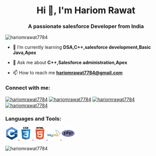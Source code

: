 <h1 align="center">Hi 👋, I'm Hariom Rawat</h1>
<h3 align="center">A passionate salesforce Developer from India</h3>

<p align="left"> <img src="https://komarev.com/ghpvc/?username=hariomrawat7784&label=Profile%20views&color=0e75b6&style=flat" alt="hariomrawat7784" /> </p>

- 🌱 I’m currently learning **DSA,C++,salesforce development,Basic Java,Apex**

- 💬 Ask me about **C++,Salesforce administration,Apex**

- 📫 How to reach me **hariomrawat7784@gmail.com**

<h3 align="left">Connect with me:</h3>
<p align="left">
<a href="https://linkedin.com/in/hariomrawat7784" target="blank"><img align="center" src="https://raw.githubusercontent.com/rahuldkjain/github-profile-readme-generator/master/src/images/icons/Social/linked-in-alt.svg" alt="hariomrawat7784" height="30" width="40" /></a>
<a href="https://instagram.com/hariomrawat7784" target="blank"><img align="center" src="https://raw.githubusercontent.com/rahuldkjain/github-profile-readme-generator/master/src/images/icons/Social/instagram.svg" alt="hariomrawat7784" height="30" width="40" /></a>
<a href="https://www.hackerrank.com/hariomrawat7784" target="blank"><img align="center" src="https://raw.githubusercontent.com/rahuldkjain/github-profile-readme-generator/master/src/images/icons/Social/hackerrank.svg" alt="hariomrawat7784" height="30" width="40" /></a>
<a href="https://www.leetcode.com/hariomrawat7784" target="blank"><img align="center" src="https://raw.githubusercontent.com/rahuldkjain/github-profile-readme-generator/master/src/images/icons/Social/leet-code.svg" alt="hariomrawat7784" height="30" width="40" /></a>
</p>

<h3 align="left">Languages and Tools:</h3>
<p align="left"> <a href="https://www.w3schools.com/cpp/" target="_blank" rel="noreferrer"> <img src="https://raw.githubusercontent.com/devicons/devicon/master/icons/cplusplus/cplusplus-original.svg" alt="cplusplus" width="40" height="40"/> </a> <a href="https://www.w3schools.com/css/" target="_blank" rel="noreferrer"> <img src="https://raw.githubusercontent.com/devicons/devicon/master/icons/css3/css3-original-wordmark.svg" alt="css3" width="40" height="40"/> </a> <a href="https://www.w3.org/html/" target="_blank" rel="noreferrer"> <img src="https://raw.githubusercontent.com/devicons/devicon/master/icons/html5/html5-original-wordmark.svg" alt="html5" width="40" height="40"/> </a> <a href="https://www.mysql.com/" target="_blank" rel="noreferrer"> <img src="https://raw.githubusercontent.com/devicons/devicon/master/icons/mysql/mysql-original-wordmark.svg" alt="mysql" width="40" height="40"/> </a> <a href="https://www.php.net" target="_blank" rel="noreferrer"> <img src="https://raw.githubusercontent.com/devicons/devicon/master/icons/php/php-original.svg" alt="php" width="40" height="40"/> </a> </p>

<p><img align="center" src="https://github-readme-stats.vercel.app/api/top-langs?username=hariomrawat7784&show_icons=true&locale=en&layout=compact" alt="hariomrawat7784" /></p>
